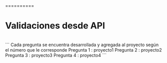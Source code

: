 
==========

# Validaciones desde API

<br>
```
Cada pregunta se encuentra desarrollada y agregada al proyecto según el número que le corresponde
Pregunta 1 : proyecto1
Pregunta 2 : proyecto2
Pregunta 3 : proyecto3
Pregunta 4 : proyecto4
```






 
